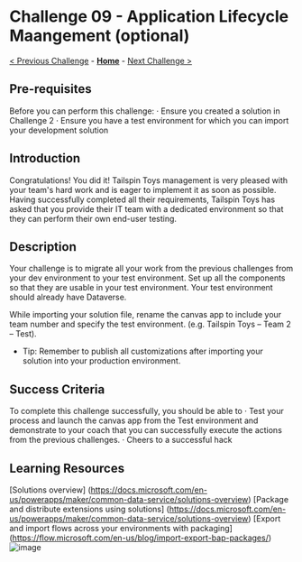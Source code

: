 # Challenge 09 - Application Lifecycle Maangement (optional)

[< Previous Challenge](./Challenge-08.md) - **[Home](../README.md)** - [Next Challenge >](./Challenge-10.md)

## Pre-requisites

Before you can perform this challenge:
	· Ensure you created a solution in Challenge 2
	· Ensure you have a test environment for which you can import your development solution

## Introduction

Congratulations! You did it! Tailspin Toys management is very pleased with your team's hard work and is eager to implement it as soon as possible. Having successfully completed all their requirements, Tailspin Toys has asked that you provide their IT team with a dedicated environment so that they can perform their own end-user testing.

## Description

Your challenge is to migrate all your work from the previous challenges from your dev environment to your test environment. Set up all the components so that they are usable in your test environment. Your test environment should already have Dataverse.

While importing your solution file, rename the canvas app to include your team number and specify the test environment. (e.g. Tailspin Toys – Team 2 – Test).

- Tip: Remember to publish all customizations after importing your solution into your production environment.

## Success Criteria

To complete this challenge successfully, you should be able to
	· Test your process and launch the canvas app from the Test environment and demonstrate to your coach that you can successfully execute the actions from the previous challenges.
	· Cheers to a successful hack


## Learning Resources

[Solutions overview] (https://docs.microsoft.com/en-us/powerapps/maker/common-data-service/solutions-overview)
[Package and distribute extensions using solutions] (https://docs.microsoft.com/en-us/powerapps/maker/common-data-service/solutions-overview)
[Export and import flows across your environments with packaging] (https://flow.microsoft.com/en-us/blog/import-export-bap-packages/)![image](https://user-images.githubusercontent.com/66692710/189578246-cb3df5c7-7d6e-413a-a80b-9fb2ff356872.png)

